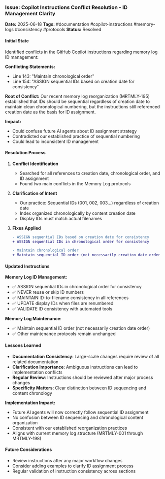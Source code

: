 ### Issue: Copilot Instructions Conflict Resolution - ID Management Clarity
**Date:** 2025-06-18
**Tags:** #documentation #copilot-instructions #memory-logs #consistency #protocols
**Status:** Resolved

#### Initial State
Identified conflicts in the GitHub Copilot instructions regarding memory log ID management:

**Conflicting Statements:**
- Line 143: "Maintain chronological order" 
- Line 154: "ASSIGN sequential IDs based on creation date for consistency"

**Root of Conflict:**
Our recent memory log reorganization (MRTMLY-195) established that IDs should be sequential regardless of creation date to maintain clean chronological numbering, but the instructions still referenced creation date as the basis for ID assignment.

**Impact:**
- Could confuse future AI agents about ID assignment strategy
- Contradicted our established practice of sequential numbering
- Could lead to inconsistent ID management

#### Resolution Process
1. **Conflict Identification**
   - Searched for all references to creation date, chronological order, and ID assignment
   - Found two main conflicts in the Memory Log protocols

2. **Clarification of Intent**
   - Our practice: Sequential IDs (001, 002, 003...) regardless of creation date
   - Index organized chronologically by content creation date
   - Display IDs must match actual filenames

3. **Fixes Applied**
   ```diff
   - ASSIGN sequential IDs based on creation date for consistency
   + ASSIGN sequential IDs in chronological order for consistency
   
   - Maintain chronological order
   + Maintain sequential ID order (not necessarily creation date order)
   ```

#### Updated Instructions
**Memory Log ID Management:**
- ✅ ASSIGN sequential IDs in chronological order for consistency
- ✅ NEVER reuse or skip ID numbers  
- ✅ MAINTAIN ID-to-filename consistency in all references
- ✅ UPDATE display IDs when files are renumbered
- ✅ VALIDATE ID consistency with automated tools

**Memory Log Maintenance:**
- ✅ Maintain sequential ID order (not necessarily creation date order)
- ✅ Other maintenance protocols remain unchanged

#### Lessons Learned
- **Documentation Consistency**: Large-scale changes require review of all related documentation
- **Clarification Importance**: Ambiguous instructions can lead to implementation conflicts
- **Regular Review**: Instructions should be reviewed after major process changes
- **Specificity Matters**: Clear distinction between ID sequencing and content chronology

**Implementation Impact:**
- Future AI agents will now correctly follow sequential ID assignment
- No confusion between ID sequencing and chronological content organization
- Consistent with our established reorganization practices
- Aligns with current memory log structure (MRTMLY-001 through MRTMLY-198)

#### Future Considerations
- Review instructions after any major workflow changes
- Consider adding examples to clarify ID assignment process
- Regular validation of instruction consistency across sections
